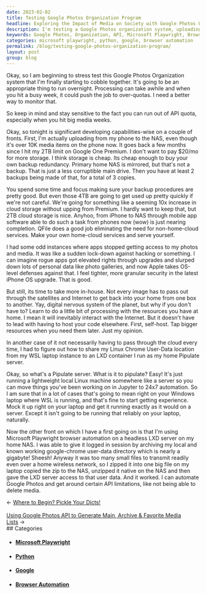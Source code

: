 ```yaml
---
date: 2023-02-02
title: Testing Google Photos Organization Program
headline: Exploring the Impact of Media on Society with Google Photos Organization
description: I'm testing a Google Photos organization system, uploading photos to my NAS, and setting up a home cloud to increase my storage capabilities. To get around certain API limitations, I'm using Microsoft Playwright browser automation on a headless LXD server. In this blog post, I discuss the impact of media on society and how it can be used to shape public opinion and create a more informed and connected society. Read more to find out my thoughts on this important topic.
keywords: Google Photos, Organization, API, Microsoft Playwright, Browser Automation, Headless LXD, Server, Media, Society, Public Opinion, Informed, Connected
categories: microsoft playwright, python, google, browser automation
permalink: /blog/testing-google-photos-organization-program/
layout: post
group: blog
---
```



Okay, so I am beginning to stress test this Google Photos Organization system
that I'm finally starting to cobble together. It's going to be an appropriate
thing to run overnight. Processing can take awhile and when you hit a busy
week, it could push the job to over-quotas. I need a better way to monitor
that.

So keep in mind and stay sensitive to the fact you can run out of API quota,
especially when you hit big media weeks.

Okay, so tonight is significant developing capabilities-wise on a couple of
fronts. First, I'm actually uploading from my phone to the NAS, even though
it's over 10K media items on the phone now. It goes back a few months since I
hit my 2TB limit on Google One Premium. I don't want to pay $20/mo for more
storage. I think storage is cheap. Its cheap enough to buy your own backup
redundancy. Primary home NAS is mirrored, but that's not a backup. That is just
a less corruptible main drive. Then you have at least 2 backups being made of
that, for a total of 3 copies.

You spend some time and focus making sure your backup procedures are pretty
good. But even those 4TB are going to get used up pretty quickly if we're not
careful. We're going for something like a seeming 10x increase in cloud storage
without upping from Premium. I hardly want to keep that, but 2TB cloud storage
is nice. Anyhoo, from iPhone to NAS through mobile app software able to do such
a task from phones now (wow) is just nearing completion. QFile does a good job
eliminating the need for non-home-cloud services. Make your own home-cloud
services and serve yourself.

I had some odd instances where apps stopped getting access to my photos and
media. It was like a sudden lock-down against hacking or something. I can
imagine rogue apps got elevated rights through upgrades and slurped down lots
of personal data like photo galleries, and now Apple takes OS-level defenses
against that. I feel tighter, more granular security in the latest iPhone OS
upgrade. That is good.

But still, its time to take more in-house. Not every image has to pass out
through the satellites and Internet to get back into your home from one box to
another. Yay, digital nervous system of the planet, but why if you don't have
to? Learn to do a little bit of processing with the resources you have at home.
I mean it will inevitably interact with the Internet. But it doesn't have to
lead with having to host your code elsewhere. First, self-host. Tap bigger
resources when you need them later. Just my opinion.

In another case of it not necessarily having to pass through the cloud every
time, I had to figure out how to share my Linux Chrome User-Data location from
my WSL laptop instance to an LXD container I run as my home Pipulate server.

Okay, so what's a Pipulate server. What is it to pipulate? Easy! It's just
running a lightweight local Linux machine somewhere like a server so you can
move things you've been working on in Jupyter to 24x7 automation. So I am sure
that in a lot of cases that's going to mean right on your Windows laptop where
WSL is running, and that's fine to start getting experience. Mock it up right
on your laptop and get it running exactly as it would on a server. Except it
isn't going to be running that reliably on your laptop, naturally.

Now the other front on which I have a first going on is that I'm using
Microsoft Playwright browser automation on a headless LXD server on my home
NAS. I was able to give it logged in session by archiving my local and known
working google-chrome user-data directory which is nearly a gigabyte! Sheesh!
Anyway it was too many small files to transmit readily even over a home
wireless network, so I zipped it into one big file on my laptop copied the zip
to the NAS, unzipped it native on the NAS and then gave the LXD server access
to that user data. And it worked. I can automate Google Photos and get around
certain API limitations, like not being able to delete media.


<div class="arrow-links"><div class="post-nav-prev"><span class="arrow">&larr;&nbsp;</span><a href="/blog/where-to-begin-pickle-your-dicts/">Where to Begin? Pickle Your Dicts!</a></div> &nbsp; <div class="post-nav-next"><a href="/blog/using-google-photos-api-to-generate-main-archive-favorite-media-lists/">Using Google Photos API to Generate Main, Archive & Favorite Media Lists</a><span class="arrow">&nbsp;&rarr;</span></div></div>
## Categories

<ul>
<li><h4><a href='/microsoft-playwright/'>Microsoft Playwright</a></h4></li>
<li><h4><a href='/python/'>Python</a></h4></li>
<li><h4><a href='/google/'>Google</a></h4></li>
<li><h4><a href='/browser-automation/'>Browser Automation</a></h4></li></ul>